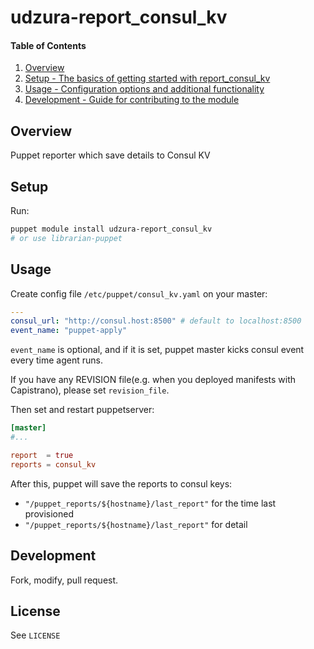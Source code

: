 # udzura-report_consul_kv

#### Table of Contents

1. [Overview](#overview)
2. [Setup - The basics of getting started with report_consul_kv](#setup)
3. [Usage - Configuration options and additional functionality](#usage)
4. [Development - Guide for contributing to the module](#development)

## Overview

Puppet reporter which save details to Consul KV

## Setup

Run:

```bash
puppet module install udzura-report_consul_kv
# or use librarian-puppet
```

## Usage

Create config file `/etc/puppet/consul_kv.yaml` on your master:

```yaml
---
consul_url: "http://consul.host:8500" # default to localhost:8500
event_name: "puppet-apply"
```

`event_name` is optional, and if it is set, puppet master kicks consul event
every time agent runs.

If you have any REVISION file(e.g. when you deployed manifests with Capistrano), please set `revision_file`.

Then set and restart puppetserver:

```toml
[master]
#...

report  = true
reports = consul_kv
```

After this, puppet will save the reports to consul keys:

* `"/puppet_reports/${hostname}/last_report"` for the time last provisioned
* `"/puppet_reports/${hostname}/last_report"` for detail

## Development

Fork, modify, pull request.

## License

See `LICENSE`
